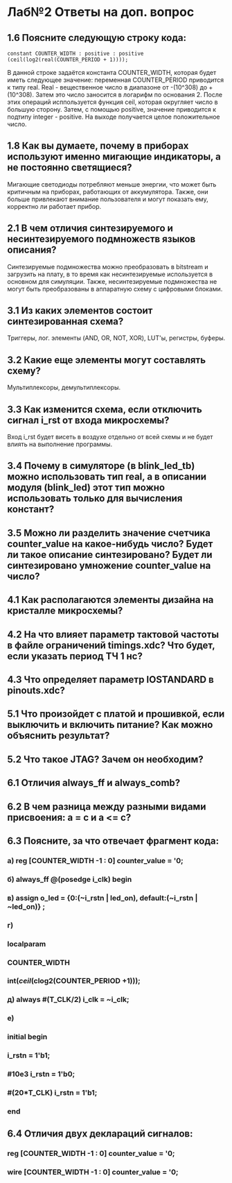 # Лаб№2 Ответы на доп. вопрос

## 1.6 Поясните следующую строку кода:

    constant COUNTER_WIDTH : positive : positive (ceil(log2(real(COUNTER_PERIOD + 1)))); 

В данной строке задаётся константа  COUNTER_WIDTH, которая будет иметь следующее значение: переменная COUNTER_PERIOD приводится к типу real. Real - вещественное число в диапазоне от -(10^308) до +(10^308). Затем это число заносится в логарифм по основания 2. После этих операций исппользуется функция ceil, которая округляет число в большую сторону. Затем, с помощью positive, значение приводится к подтипу integer - positive. На выходе получается целое положительное число.

## 1.8 Как вы думаете, почему в приборах используют именно мигающие индикаторы, а не постоянно светящиеся?

Мигающие светодиоды потребляют меньше энергии, что может быть критичным на приборах, работающих от аккумулятора. Также, они больше привлекают внимание пользователя и  могут показать ему, корректно ли работает прибор.

## 2.1 В чем отличия синтезируемого и несинтезируемого подмножеств языков описания?

Синтезируемые подмножества можно преобразовать в bitstream и загрузить на плату, в то время как  несинтезируемые используется в основном для симуляции. Также, несинтезируемые подмножества не могут быть преобразованы в аппаратную схему с цифровыми блоками.

## 3.1 Из каких элементов состоит синтезированная схема?

Триггеры, лог. элементы (AND, OR, NOT, XOR), LUT'ы, регистры, буферы.

## 3.2 Какие еще элементы могут составлять схему?

Мультиплексоры, демультиплексоры.

## 3.3 Как изменится схема, если отключить сигнал i_rst от входа микросхемы?

Вход i_rst будет висеть в воздухе отдельно от всей схемы и не будет влиять на выполнение программы.

## 3.4 Почему в симуляторе (в blink_led_tb) можно использовать тип real, а в описании модуля (blink_led) этот тип можно использовать только для вычисления констант?



## 3.5 Можно ли разделить значение счетчика counter_value на какое-нибудь число? Будет ли такое описание синтезировано? Будет ли синтезировано умножение counter_value на число?



## 4.1 Как располагаются элементы дизайна на кристалле микросхемы?



## 4.2 На что влияет параметр тактовой частоты в файле ограничений timings.xdc? Что будет, если указать период ТЧ 1 нс?



## 4.3 Что определяет параметр IOSTANDARD в pinouts.xdc?



## 5.1 Что произойдет с платой и прошивкой, если выключить и включить питание? Как можно объяснить результат?



## 5.2 Что такое JTAG? Зачем он необходим?



## 6.1 Отличия always_ff и always_comb?



## 6.2 В чем разница между разными видами присвоения: а = с и a <= c?



## 6.3 Поясните, за что отвечает фрагмент кода:
### а) reg [COUNTER_WIDTH -1 : 0] counter_value = '0;



### б) always_ff @(posedge i_clk) begin



### в) assign o_led = {0:(~i_rstn | led_on), default:(~i_rstn | ~led_on)} ;



### г) 
### localparam
### COUNTER_WIDTH
### int($ceil($clog2(COUNTER_PERIOD +1)));



### д) always #(T_CLK/2) i_clk = ~i_clk;



### е)
### initial begin
### i_rstn = 1'b1;
### #10e3 i_rstn = 1'b0;
### #(20*T_CLK) i_rstn = 1'b1;
### end



## 6.4 Отличия двух деклараций сигналов:
### reg [COUNTER_WIDTH -1 : 0] counter_value = '0;
### wire [COUNTER_WIDTH -1 : 0] counter_value = '0;


